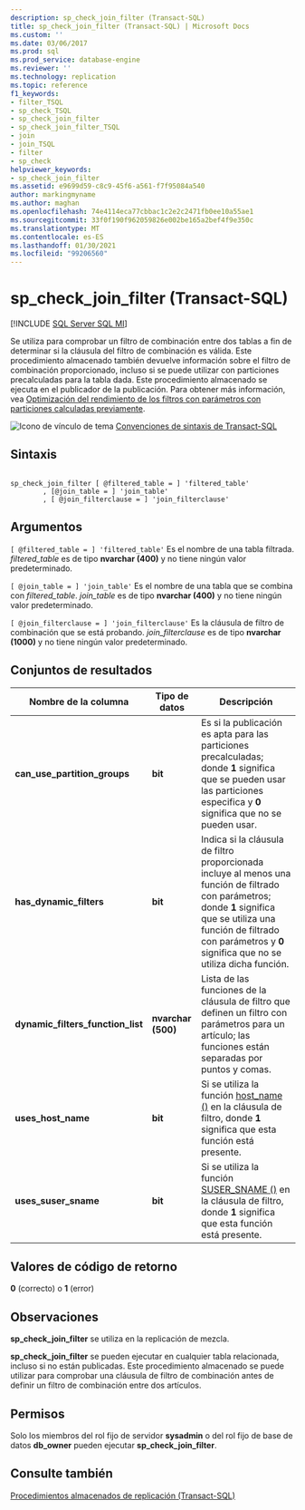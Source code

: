 ```yaml
---
description: sp_check_join_filter (Transact-SQL)
title: sp_check_join_filter (Transact-SQL) | Microsoft Docs
ms.custom: ''
ms.date: 03/06/2017
ms.prod: sql
ms.prod_service: database-engine
ms.reviewer: ''
ms.technology: replication
ms.topic: reference
f1_keywords:
- filter_TSQL
- sp_check_TSQL
- sp_check_join_filter
- sp_check_join_filter_TSQL
- join
- join_TSQL
- filter
- sp_check
helpviewer_keywords:
- sp_check_join_filter
ms.assetid: e9699d59-c8c9-45f6-a561-f7f95084a540
author: markingmyname
ms.author: maghan
ms.openlocfilehash: 74e4114eca77cbbac1c2e2c2471fb0ee10a55ae1
ms.sourcegitcommit: 33f0f190f962059826e002be165a2bef4f9e350c
ms.translationtype: MT
ms.contentlocale: es-ES
ms.lasthandoff: 01/30/2021
ms.locfileid: "99206560"
---
```

# <a name="sp_check_join_filter-transact-sql"></a>sp_check_join_filter (Transact-SQL)
[!INCLUDE [SQL Server SQL MI](../../includes/applies-to-version/sql-asdbmi.md)]

  Se utiliza para comprobar un filtro de combinación entre dos tablas a fin de determinar si la cláusula del filtro de combinación es válida. Este procedimiento almacenado también devuelve información sobre el filtro de combinación proporcionado, incluso si se puede utilizar con particiones precalculadas para la tabla dada. Este procedimiento almacenado se ejecuta en el publicador de la publicación. Para obtener más información, vea [Optimización del rendimiento de los filtros con parámetros con particiones calculadas previamente](../../relational-databases/replication/merge/parameterized-filters-optimize-for-precomputed-partitions.md).  
  
 ![Icono de vínculo de tema](../../database-engine/configure-windows/media/topic-link.gif "Icono de vínculo de tema") [Convenciones de sintaxis de Transact-SQL](../../t-sql/language-elements/transact-sql-syntax-conventions-transact-sql.md)  
  
## <a name="syntax"></a>Sintaxis  
  
```  
  
sp_check_join_filter [ @filtered_table = ] 'filtered_table'  
        , [@join_table = ] 'join_table'  
        , [ @join_filterclause = ] 'join_filterclause'  
```  
  
## <a name="arguments"></a>Argumentos  
`[ @filtered_table = ] 'filtered_table'` Es el nombre de una tabla filtrada. *filtered_table* es de tipo **nvarchar (400)** y no tiene ningún valor predeterminado.  
  
`[ @join_table = ] 'join_table'` Es el nombre de una tabla que se combina con *filtered_table*. *join_table* es de tipo **nvarchar (400)** y no tiene ningún valor predeterminado.  
  
`[ @join_filterclause = ] 'join_filterclause'` Es la cláusula de filtro de combinación que se está probando. *join_filterclause* es de tipo **nvarchar (1000)** y no tiene ningún valor predeterminado.  
  
## <a name="result-sets"></a>Conjuntos de resultados  
  
|Nombre de la columna|Tipo de datos|Descripción|  
|-----------------|---------------|-----------------|  
|**can_use_partition_groups**|**bit**|Es si la publicación es apta para las particiones precalculadas; donde **1** significa que se pueden usar las particiones especifica y **0** significa que no se pueden usar.|  
|**has_dynamic_filters**|**bit**|Indica si la cláusula de filtro proporcionada incluye al menos una función de filtrado con parámetros; donde **1** significa que se utiliza una función de filtrado con parámetros y **0** significa que no se utiliza dicha función.|  
|**dynamic_filters_function_list**|**nvarchar (500)**|Lista de las funciones de la cláusula de filtro que definen un filtro con parámetros para un artículo; las funciones están separadas por puntos y comas.|  
|**uses_host_name**|**bit**|Si se utiliza la función [host_name ()](../../t-sql/functions/host-name-transact-sql.md) en la cláusula de filtro, donde **1** significa que esta función está presente.|  
|**uses_suser_sname**|**bit**|Si se utiliza la función [SUSER_SNAME ()](../../t-sql/functions/suser-sname-transact-sql.md) en la cláusula de filtro, donde **1** significa que esta función está presente.|  
  
## <a name="return-code-values"></a>Valores de código de retorno  
 **0** (correcto) o **1** (error)  
  
## <a name="remarks"></a>Observaciones  
 **sp_check_join_filter** se utiliza en la replicación de mezcla.  
  
 **sp_check_join_filter** se pueden ejecutar en cualquier tabla relacionada, incluso si no están publicadas. Este procedimiento almacenado se puede utilizar para comprobar una cláusula de filtro de combinación antes de definir un filtro de combinación entre dos artículos.  
  
## <a name="permissions"></a>Permisos  
 Solo los miembros del rol fijo de servidor **sysadmin** o del rol fijo de base de datos **db_owner** pueden ejecutar **sp_check_join_filter**.  
  
## <a name="see-also"></a>Consulte también  
 [Procedimientos almacenados de replicación &#40;Transact-SQL&#41;](../../relational-databases/system-stored-procedures/replication-stored-procedures-transact-sql.md)  
  
  
